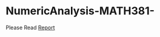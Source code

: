 # NumericAnalysis-MATH381-
Please Read [Report](https://github.com/SinanCavusoglu/NumericAnalysis-MATH381-/blob/master/NumericAnalysisReport.pdf)

